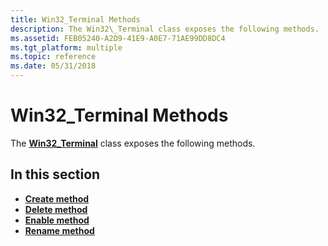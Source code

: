 ```yaml
---
title: Win32_Terminal Methods
description: The Win32\_Terminal class exposes the following methods.
ms.assetid: FEB05240-A2D9-41E9-A0E7-71AE99DD8DC4
ms.tgt_platform: multiple
ms.topic: reference
ms.date: 05/31/2018
---
```


# Win32\_Terminal Methods

The [**Win32\_Terminal**](win32-terminal.md) class exposes the following methods.

## In this section

-   [**Create method**](create-win32-terminal.md)
-   [**Delete method**](delete-win32-terminal.md)
-   [**Enable method**](win32-terminal-enable.md)
-   [**Rename method**](win32-terminal-rename.md)

 

 




